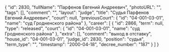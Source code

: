 {
    "id": 2830,
    "fullName": "Парфенов Евгений Андреевич",
    "photoURL": "",
    "tags": [],
    "comment": "",
    "layout": "judge",
    "title": "Судья Парфенов Евгений Андреевич",
    "court": null,
    "previousCourt": {
        "id": "04-001-03-01",
        "name": "суд Гродненского района"
    },
    "career": [
        {
            "id": 2866,
            "term": null,
            "type": "released",
            "court": {
                "id": "04-001-03-01",
                "name": "суд Гродненского района"
            },
            "extra": [],
            "comment": "выход в отставку",
            "house_id": "04-001-03-01",
            "judge_id": 2830,
            "position": "судья",
            "term_type": "",
            "timestamp": "2000-04-18",
            "decree_number": "187"
        }
    ]
}